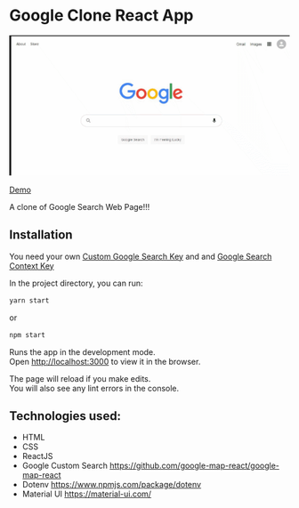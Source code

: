 # Google Clone React App

![Google-Clone](/google-clone-2.gif)

[Demo](https://clone-12906.web.app/)

A clone of Google Search Web Page!!! 

## Installation

You need your own [Custom Google Search Key](https://developers.google.com/custom-search/v1/overview) and 
and [Google Search Context Key](https://developers.google.com/custom-search/v1/overview)<br />


In the project directory, you can run: 

```bash
yarn start
```
 or

```bash
npm start
```

Runs the app in the development mode. <br />
Open [http://localhost:3000](http://localhost:3000) to view it in the browser.

The page will reload if you make edits.<br />
You will also see any lint errors in the console.



## Technologies used:
* HTML
* CSS
* ReactJS
* Google Custom Search https://github.com/google-map-react/google-map-react
* Dotenv https://www.npmjs.com/package/dotenv
* Material UI https://material-ui.com/

